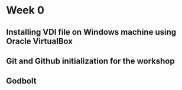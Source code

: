 # Week 0

## Installing VDI file on Windows machine using Oracle VirtualBox

## Git and Github initialization for the workshop

## Godbolt